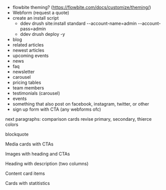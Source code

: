 - flowbite theming? (https://flowbite.com/docs/customize/theming/)
- Webform (request a quote)
- create an install script
  - ddev drush site:install standard --account-name=admin --account-pass=admin
  - ddev drush deploy -y
- blog
- related articles
- newest articles
- upcoming events
- news
- faq
- newsletter
- carousel
- pricing tables
- team members
- testimonials (carousel)
- events
- something that also post on facebook, instagram, twitter, or other
- sign up form with CTA (any webforms ofc)


next paragraphs:
  comparison cards
    revise primary, secondary, thierce colors

  blockquote

  Media cards with CTAs

  Images with heading and CTAs

  Heading with description (two columns)

  Content card items

  Cards with statitistics




